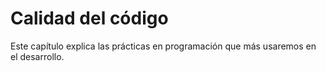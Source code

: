 # Calidad del código

Este capítulo explica las prácticas en programación que más usaremos en el desarrollo. 
